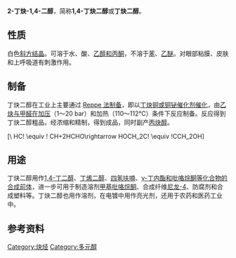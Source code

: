 **2-丁炔-1,4-二醇**，简称**1,4-丁炔二醇**或**丁炔二醇**。

## 性质

白色[斜方结晶](../Page/斜方.md "wikilink")。可溶于水、酸、[乙醇和](../Page/乙醇.md "wikilink")[丙酮](../Page/丙酮.md "wikilink")，不溶于[苯](../Page/苯.md "wikilink")、[乙醚](../Page/乙醚.md "wikilink")。对眼部粘膜、皮肤和上呼吸道有刺激作用。

## 制备

丁炔二醇在工业上主要通过 [Reppe
法制备](../Page/Reppe法.md "wikilink")，即以[丁炔铜或铜铋催化剂催化](../Page/丁炔铜.md "wikilink")，由[乙炔与](../Page/乙炔.md "wikilink")[甲醛在加压](../Page/甲醛.md "wikilink")（1～20
bar）和加热（110～112°C）条件下反应制备。反应得到丁炔二醇粗品，经浓缩和精制，得到成品，同时副产[丙炔醇](../Page/丙炔醇.md "wikilink")。

\[\ HC\! \equiv \! CH+2HCHO\rightarrow HOCH_2C\! \equiv \!CCH_2OH\]

## 用途

丁炔二醇用作[1,4-丁二醇](../Page/1,4-丁二醇.md "wikilink")、[丁烯二醇](../Page/丁烯二醇.md "wikilink")、[四氢呋喃](../Page/四氢呋喃.md "wikilink")、[γ-丁内酯和](../Page/γ-丁内酯.md "wikilink")[吡咯烷酮等化合物的合成前体](../Page/吡咯烷酮.md "wikilink")，进一步可用于制造溶剂[甲基吡咯烷酮](../Page/甲基吡咯烷酮.md "wikilink")、合成纤维[尼龙-4](../Page/尼龙-4.md "wikilink")、防腐剂和合成塑料等。丁炔二醇也用作溶剂，在电镀中用作亮光剂，还用于农药和医药工业中。

## 参考资料

[Category:炔烃](https://zh.wikipedia.org/wiki/Category:炔烃 "wikilink")
[Category:多元醇](https://zh.wikipedia.org/wiki/Category:多元醇 "wikilink")